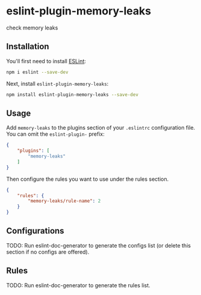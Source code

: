 # eslint-plugin-memory-leaks

check memory leaks

## Installation

You'll first need to install [ESLint](https://eslint.org/):

```sh
npm i eslint --save-dev
```

Next, install `eslint-plugin-memory-leaks`:

```sh
npm install eslint-plugin-memory-leaks --save-dev
```

## Usage

Add `memory-leaks` to the plugins section of your `.eslintrc` configuration file. You can omit the `eslint-plugin-` prefix:

```json
{
    "plugins": [
        "memory-leaks"
    ]
}
```


Then configure the rules you want to use under the rules section.

```json
{
    "rules": {
        "memory-leaks/rule-name": 2
    }
}
```



## Configurations

<!-- begin auto-generated configs list -->
TODO: Run eslint-doc-generator to generate the configs list (or delete this section if no configs are offered).
<!-- end auto-generated configs list -->



## Rules

<!-- begin auto-generated rules list -->
TODO: Run eslint-doc-generator to generate the rules list.
<!-- end auto-generated rules list -->


